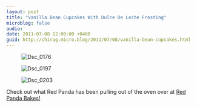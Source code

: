 ```yaml
---
layout: post
title: "Vanilla Bean Cupcakes With Dulce De Leche Frosting"
microblog: false
audio: 
date: 2011-07-08 12:00:00 +0400
guid: http://chirag.micro.blog/2011/07/08/vanilla-bean-cupcakes.html
---
```

<figure><img alt="Dsc_0176" src="http://www.chirag.biz/uploads/2018/49fad79b4a.jpg"></figure><figure><img alt="Dsc_0197" src="http://www.chirag.biz/uploads/2018/1234576b92.jpg"></figure><figure><img alt="Dsc_0203" src="http://www.chirag.biz/uploads/2018/8f7bb9d066.jpg"></figure><p>Check out what Red Panda has been pulling out of the oven over at <a href="http://redpandabakes.blogspot.com/2011/07/vanilla-bean-cupcakes-with-dulce-de.html" target="_blank">Red Panda Bakes!</a></p>
